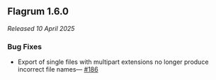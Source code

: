 ## Flagrum 1.6.0

_Released 10 April 2025_

### Bug Fixes

* Export of single files with multipart extensions no longer produce incorrect file
  names— [#186](https://github.com/Kizari/Flagrum/issues/186)
